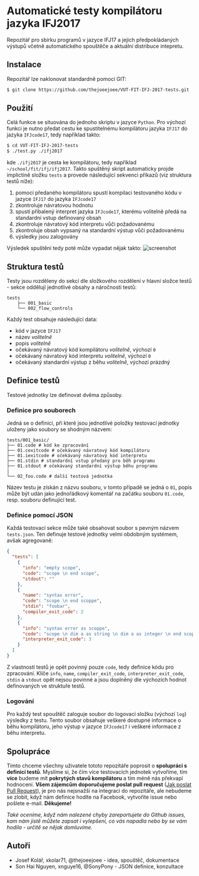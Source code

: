 # Automatické testy kompilátoru jazyka IFJ2017
Repozitář pro sbírku programů v jazyce IFJ17 a jejich předpokládaných výstupů včetně automatického spouštěče a aktuální distribuce intepretu.

## Instalace
Repozitář lze naklonovat standardně pomocí GIT:
```bash
$ git clone https://github.com/thejoeejoee/VUT-FIT-IFJ-2017-tests.git
```

## Použití
Celá funkce se situována do jednoho skriptu v jazyce `Python`. Pro výchozí funkci je nutno předat cestu ke spustitelnému kompilátoru jazyka `IFJ17` do jazyka `IFJcode17`, tedy například takto:
```bash
$ cd VUT-FIT-IFJ-2017-tests
$ ./test.py ./ifj2017
```
kde `./ifj2017` je cesta ke kompilátoru, tedy například `~/school/fit/ifj/ifj2017`.
Takto spuštěný skript automaticky projde implictině složku `tests` a provede následující sekvenci příkazů (viz struktura testů níže):
1. pomocí předaného kompilátoru spustí kompilaci testovaného kódu v jazyce `IFJ17` do jazyka `IFJcode17`
2. zkontroluje návratovou hodnotu
3. spustí přibalený interpret jazyka `IFJcode17`, kterému volitelně předá na standardní vstup definovaný obsah
4. zkontroluje návratový kód interpretu vůči požadovanému
5. zkontroluje obsah vypsaný na standardní výstup vůči požadovanému
6. výsledky jsou zalogovány

Výsledek spuštění tedy poté může vypadat nějak takto:
![screenshot](https://ctrlv.cz/shots/2017/10/10/zmdz.png)

## Struktura testů
Testy jsou rozděleny do sekcí dle složkového rozdělení v hlavní složce testů - sekce oddělují jednotlivé obsahy a náročnosti testů:
```
tests
    ├── 001_basic
    └── 002_flow_controls
```
Každý test obsahuje následující data:
* kód v jazyce `IFJ17`
* název _volitelně_
* popis _volitelně_
* očekávaný návratový kód kompilátoru _volitelně_, výchozí `0`
* očekávaný návratový kód interpretu _volitelně_, výchozí `0`
* očekávaný standardní výstup z běhu _volitelně_, výchozí prázdný
## Definice testů
Testové jednotky lze definovat dvěma způsoby.
### Definice pro souborech
Jedná se o definici, při které jsou jednotlivé položky testovací jednotky uloženy jako soubory se shodným názvem:
```
tests/001_basic/
├── 01.code # kód ke zpracování
├── 01.cexitcode # očekávaný návratový kód kompilátoru
├── 01.iexitcode # očekávaný návratový kód interpretu
├── 01.stdin # standardní vstup předaný pro běh programu
├── 01.stdout # očekávaný standardní výstup běhu programu
|
└── 02_foo.code # další testová jednotka
```
Název testu je získán z názvu souboru, v tomto případě se jedná o `01`, popis může být udán jako jednořádkový komentář na začátku souboru `01.code`, resp. souboru definující test.
### Definice pomocí JSON
Každá testovací sekce může také obsahovat soubor s pevným názvem `tests.json`. Ten definuje testové jednotky velmi obdobným systémem, avšak agregovaně:
```json
{
  "tests": [
    {
      "info": "empty scope",
      "code": "scope \n end scope",
      "stdout": ""
    },
    {
      "name": "syntax error",
      "code": "scope \n end scoppe",
      "stdin": "foobar",
      "compiler_exit_code": 2
    },
    {
      "info": "syntax error as scoppe",
      "code": "scope \n dim a as string \n dim a as integer \n end scope",
      "interpreter_exit_code": 3
    }
  ]
}
```
Z vlastností testů je opět povinný pouze `code`, tedy definice kódu pro zpracování. Klíče `info`, `name`, `compiler_exit_code`, `interpreter_exit_code`, `stdin` a `stdout` opět nejsou povinné a jsou doplněný dle výchozích hodnot definovaných ve struktuře testů.

### Logování
Pro každý test spouštěč zaloguje soubor do logovací složku (výchozí `log`) výsledky z testu. Tento soubor obsahuje veškeré dostupné informace o běhu kompilátoru, jeho výstup v jazyce `IFJcode17` i veškeré informace z běhu interpretu.

## Spolupráce
Tímto chceme všechny uživatele tototo repozitáře poprosit o **spolupráci s definicí testů**. Myslíme si, že čím více testovacích jednotek vytvoříme, tím **více** budeme mít **pokrytých stavů kompilátoru** a tím méně nás překvapí hodnocení. 
**Všem zájemcům doporučujeme poslat pull request** ([Jak poslat Pull Request](https://blog.tomasfejfar.cz/jak-udelat-pullrequest/)), je pro nás nejsnažší na integraci do repozitáře, ale nebudeme se zlobit, když nám definice hodíte na Facebook, vytvoříte issue nebo pošlete e-mail. **Děkujeme!**

_Také oceníme, když nám nalezené chyby zareportujete do Github issues, kam nám jistě můžete zapsat i vylepšení, co vás napadla nebo by se vám hodila - určitě se nějak domluvíme._

## Autoři
- Josef Kolář, xkolar71, @thejoeejoee - idea, spouštěč, dokumentace
- Son Hai Nguyen, xnguye16, @SonyPony - JSON definice, konzultace
